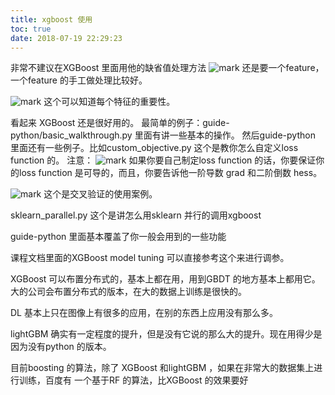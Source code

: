 ```yaml
---
title: xgboost 使用
toc: true
date: 2018-07-19 22:29:23
---
```


非常不建议在XGBoost 里面用他的缺省值处理方法
![mark](http://pacdb2bfr.bkt.clouddn.com/blog/image/180718/C2DHI1elbg.png?imageslim)
还是要一个feature，一个feature 的手工做处理比较好。



![mark](http://pacdb2bfr.bkt.clouddn.com/blog/image/180718/dhlD6kHgHc.png?imageslim)
这个可以知道每个特征的重要性。

看起来 XGBoost 还是很好用的。
最简单的例子：guide-python/basic_walkthrough.py 里面有讲一些基本的操作。
然后guide-python 里面还有一些例子。比如custom_objective.py 这个是教你怎么自定义loss function 的。
注意：
![mark](http://pacdb2bfr.bkt.clouddn.com/blog/image/180718/D710cdeHhD.png?imageslim)
如果你要自己制定loss function 的话，你要保证你的loss function 是可导的，而且，你要告诉他一阶导数 grad 和二阶倒数 hess。

![mark](http://pacdb2bfr.bkt.clouddn.com/blog/image/180718/3klEbE2jHc.png?imageslim)
这个是交叉验证的使用案例。

sklearn_parallel.py 这个是讲怎么用sklearn 并行的调用xgboost

guide-python 里面基本覆盖了你一般会用到的一些功能



课程文档里面的XGBoost model tuning 可以直接参考这个来进行调参。



XGBoost 可以布置分布式的，基本上都在用，用到GBDT 的地方基本上都用它。大的公司会布置分布式的版本，在大的数据上训练是很快的。

DL 基本上只在图像上有很多的应用，在别的东西上应用没有那么多。

lightGBM 确实有一定程度的提升，但是没有它说的那么大的提升。现在用得少是因为没有python 的版本。

目前boosting 的算法，除了 XGBoost 和lightGBM ，如果在非常大的数据集上进行训练，百度有 一个基于RF 的算法，比XGBoost 的效果要好
